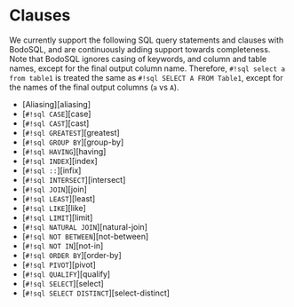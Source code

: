 # Clauses

We currently support the following SQL query statements and clauses with
BodoSQL, and are continuously adding support towards completeness. Note
that BodoSQL ignores casing of keywords, and column and table names,
except for the final output column name. Therefore,
`#!sql select a from table1` is treated the same as `#!sql SELECT A FROM Table1`,
except for the names of the final output columns (`a` vs `A`).

- [Aliasing][aliasing]
- [`#!sql CASE`][case]
- [`#!sql CAST`][cast]
- [`#!sql GREATEST`][greatest]
- [`#!sql GROUP BY`][group-by]
- [`#!sql HAVING`][having]
- [`#!sql INDEX`][index]
- [`#!sql ::`][infix]
- [`#!sql INTERSECT`][intersect]
- [`#!sql JOIN`][join]
- [`#!sql LEAST`][least]
- [`#!sql LIKE`][like]
- [`#!sql LIMIT`][limit]
- [`#!sql NATURAL JOIN`][natural-join]
- [`#!sql NOT BETWEEN`][not-between]
- [`#!sql NOT IN`][not-in]
- [`#!sql ORDER BY`][order-by]
- [`#!sql PIVOT`][pivot]
- [`#!sql QUALIFY`][qualify]
- [`#!sql SELECT`][select]
- [`#!sql SELECT DISTINCT`][select-distinct]
